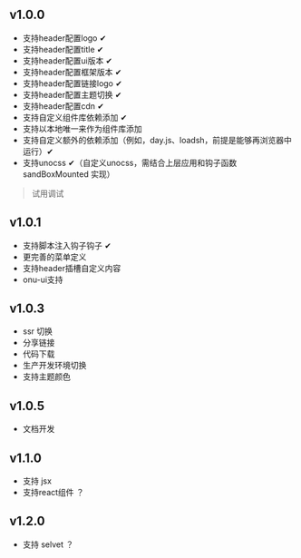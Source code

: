 ## v1.0.0
 - 支持header配置logo ✔
 - 支持header配置title ✔
 - 支持header配置ui版本 ✔
 - 支持header配置框架版本 ✔
 - 支持header配置链接logo ✔
 - 支持header配置主题切换 ✔
 - 支持header配置cdn ✔
 - 支持自定义组件库依赖添加 ✔
 - 支持以本地唯一来作为组件库添加
 - 支持自定义额外的依赖添加（例如，day.js、loadsh，前提是能够再浏览器中运行）✔
 - 支持unocss ✔（自定义unocss，需结合上层应用和钩子函数 sandBoxMounted 实现）
> 试用调试
## v1.0.1  
 - 支持脚本注入钩子钩子 ✔
 - 更完善的菜单定义
 - 支持header插槽自定义内容
 - onu-ui支持
## v1.0.3
 - ssr 切换
 - 分享链接
 - 代码下载
 - 生产开发环境切换
 - 支持主题颜色
## v1.0.5
- 文档开发
## v1.1.0   
 - 支持 jsx
 - 支持react组件 ？
## v1.2.0   
 - 支持 selvet ？
